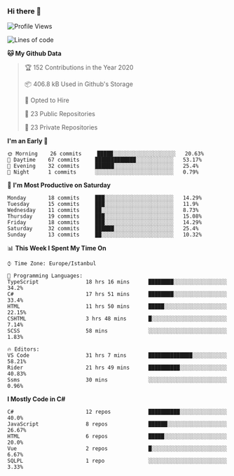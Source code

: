 ### Hi there 👋

<!--START_SECTION:waka-->
![Profile Views](http://img.shields.io/badge/Profile%20Views-1-blue)

![Lines of code](https://img.shields.io/badge/From%20Hello%20World%20I%27ve%20Written-22.2%20million%20lines%20of%20code-blue)

**🐱 My Github Data** 

> 🏆 152 Contributions in the Year 2020
 > 
> 📦 406.8 kB Used in Github's Storage 
 > 
> 💼 Opted to Hire
 > 
> 📜 23 Public Repositories
 > 
> 🔑 23 Private Repositories 

**I'm an Early 🐤** 

```text
🌞 Morning    26 commits     █████░░░░░░░░░░░░░░░░░░░░   20.63% 
🌆 Daytime    67 commits     █████████████░░░░░░░░░░░░   53.17% 
🌃 Evening    32 commits     ██████░░░░░░░░░░░░░░░░░░░   25.4% 
🌙 Night      1 commits      ░░░░░░░░░░░░░░░░░░░░░░░░░   0.79%

```
📅 **I'm Most Productive on Saturday** 

```text
Monday       18 commits     ███░░░░░░░░░░░░░░░░░░░░░░   14.29% 
Tuesday      15 commits     ███░░░░░░░░░░░░░░░░░░░░░░   11.9% 
Wednesday    11 commits     ██░░░░░░░░░░░░░░░░░░░░░░░   8.73% 
Thursday     19 commits     ███░░░░░░░░░░░░░░░░░░░░░░   15.08% 
Friday       18 commits     ███░░░░░░░░░░░░░░░░░░░░░░   14.29% 
Saturday     32 commits     ██████░░░░░░░░░░░░░░░░░░░   25.4% 
Sunday       13 commits     ██░░░░░░░░░░░░░░░░░░░░░░░   10.32%

```


📊 **This Week I Spent My Time On** 

```text
⌚︎ Time Zone: Europe/Istanbul

💬 Programming Languages: 
TypeScript               18 hrs 16 mins      ████████░░░░░░░░░░░░░░░░░   34.2% 
C#                       17 hrs 51 mins      ████████░░░░░░░░░░░░░░░░░   33.4% 
HTML                     11 hrs 50 mins      █████░░░░░░░░░░░░░░░░░░░░   22.15% 
CSHTML                   3 hrs 48 mins       █░░░░░░░░░░░░░░░░░░░░░░░░   7.14% 
SCSS                     58 mins             ░░░░░░░░░░░░░░░░░░░░░░░░░   1.83%

🔥 Editors: 
VS Code                  31 hrs 7 mins       ██████████████░░░░░░░░░░░   58.21% 
Rider                    21 hrs 49 mins      ██████████░░░░░░░░░░░░░░░   40.83% 
Ssms                     30 mins             ░░░░░░░░░░░░░░░░░░░░░░░░░   0.96%

```

**I Mostly Code in C#** 

```text
C#                       12 repos            ██████████░░░░░░░░░░░░░░░   40.0% 
JavaScript               8 repos             ██████░░░░░░░░░░░░░░░░░░░   26.67% 
HTML                     6 repos             █████░░░░░░░░░░░░░░░░░░░░   20.0% 
Vue                      2 repos             █░░░░░░░░░░░░░░░░░░░░░░░░   6.67% 
SQLPL                    1 repo              ░░░░░░░░░░░░░░░░░░░░░░░░░   3.33%

```



<!--END_SECTION:waka-->

<!--
**ebubekirdinc/ebubekirdinc** is a ✨ _special_ ✨ repository because its `README.md` (this file) appears on your GitHub profile.

Here are some ideas to get you started:

- 🔭 I’m currently working on ...
- 🌱 I’m currently learning ...
- 👯 I’m looking to collaborate on ...
- 🤔 I’m looking for help with ...
- 💬 Ask me about ...
- 📫 How to reach me: ...
- 😄 Pronouns: ...
- ⚡ Fun fact: ...
-->
